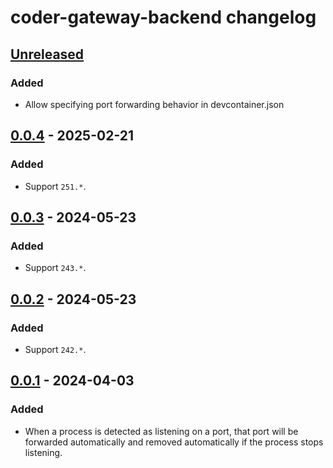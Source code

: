 <!-- Keep a Changelog guide -> https://keepachangelog.com -->

# coder-gateway-backend changelog

## [Unreleased]

### Added

- Allow specifying port forwarding behavior in devcontainer.json

## [0.0.4] - 2025-02-21

### Added

- Support `251.*`.

## [0.0.3] - 2024-05-23

### Added

- Support `243.*`.

## [0.0.2] - 2024-05-23

### Added

- Support `242.*`.

## [0.0.1] - 2024-04-03

### Added

- When a process is detected as listening on a port, that port will be forwarded
  automatically and removed automatically if the process stops listening.

[Unreleased]: https://github.com/coder/jetbrains-backend-coder/compare/v0.0.4...HEAD
[0.0.4]: https://github.com/coder/jetbrains-backend-coder/compare/v0.0.3...v0.0.4
[0.0.3]: https://github.com/coder/jetbrains-backend-coder/compare/v0.0.2...v0.0.3
[0.0.2]: https://github.com/coder/jetbrains-backend-coder/commits/v0.0.2
[0.0.1]: https://github.com/coder/jetbrains-backend-coder/commits/v0.0.1
